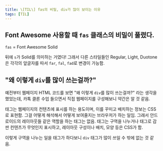 ```yaml
---
title: \[TIL\] fas의 비밀, div가 많이 보이는 이유
tags: [TIL]
---
```


## Font Awesome 사용할 때 `fas` 클래스의 비밀이 풀렸다.

`fas` = Font Awesome Solid

뒤에 `s`가 Solid를 의미하는 거였다! 그래서 다른 스타일들인 Regular, Light, Duotone은 각각의 앞글자를 따서 `far`, `fal`, `fad`로 변경이 가능함.

## "왜 이렇게 `div`를 많이 쓰는걸까?"

예전부터 웹페이지 HTML 코드를 보면 "왜 이렇게 `div`를 많이 쓰는걸까?" 라는 생각을 했었는데, 카톡 클론 수업 들으면서 직접 웹페이지를 구성해보니 약간은 알 것 같음.

태그는 웹페이지의 컨텐츠에 표시를 하는 용도이며, 이를 꾸미고 배치하는 정보는 CSS로 표현함. 그걸 어떻게 해석해서 어떻게 보여줄지는 브라우저가 하는 일임. 그래서 안드로이드의 레이아웃들 같은 역할을 하는 태그는 없음. 태그는 구역을 나누거나 태그로 감싼 컨텐츠가 무엇인지 표시하고, 레이아웃 구성이나 배치, 모양 등은 CSS가 함.

이렇게 구역을 나누는 일을 태그가 하다보니 `div` 태그가 많이 쓰일 수 밖에 없는 것 같음.
